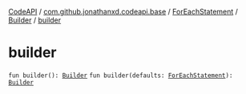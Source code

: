 [CodeAPI](../../../index.md) / [com.github.jonathanxd.codeapi.base](../../index.md) / [ForEachStatement](../index.md) / [Builder](index.md) / [builder](.)

# builder

`fun builder(): `[`Builder`](index.md)
`fun builder(defaults: `[`ForEachStatement`](../index.md)`): `[`Builder`](index.md)